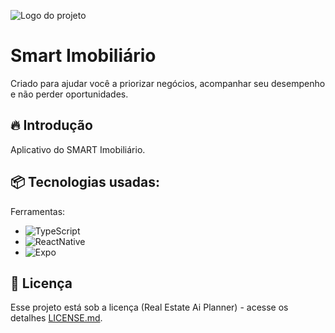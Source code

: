 ![Logo do projeto](https://www.smartimobiliario.com.br/assets/logoSmart.5933318d.svg)

# Smart Imobiliário
Criado para ajudar você a priorizar negócios, acompanhar seu desempenho e não perder oportunidades.

## 🔥 Introdução
Aplicativo do SMART Imobiliário.

## 📦 Tecnologias usadas:

Ferramentas:
* ![TypeScript](https://img.shields.io/badge/typescript-%23323330.svg?style=for-the-badge&logo=typescript&logoColor=%23F7DF1E)
* ![ReactNative](https://img.shields.io/badge/reactnative-%2320232a.svg?style=for-the-badge&logo=react&logoColor=%2361DAFB)
* ![Expo](https://img.shields.io/badge/expo-%23646CFF.svg?style=for-the-badge&logo=expo&logoColor=white)

## 📄 Licença

Esse projeto está sob a licença (Real Estate Ai Planner) - acesse os detalhes [LICENSE.md](https://realestateaiplanner.com.br).

